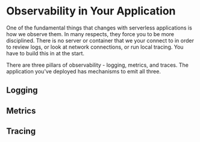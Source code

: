 # Observability in Your Application

One of the fundamental things that changes with serverless applications is how we observe them. In many respects, they force you to be more disciplined. There is no server or container that we your connect to in order to review logs, or look at network connections, or run local tracing. You have to build this in at the start.

There are three pillars of observability - logging, metrics, and traces. The application you've deployed has mechanisms to emit all three.

## Logging

## Metrics

## Tracing


